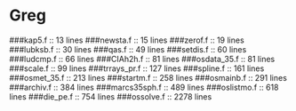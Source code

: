 # Greg

###kap5.f                ::    13 lines 
###newsta.f              ::    15 lines 
###zerof.f               ::    19 lines 
###lubksb.f              ::    30 lines 
###qas.f                 ::    49 lines 
###setdis.f              ::    60 lines 
###ludcmp.f              ::    66 lines 
###CIAh2h.f              ::    81 lines 
###osdata_35.f           ::    81 lines 
###scale.f               ::    99 lines 
###trrays_pr.f           ::   127 lines 
###spline.f              ::   161 lines 
###osmet_35.f            ::   213 lines 
###startm.f              ::   258 lines 
###osmainb.f             ::   291 lines 
###archiv.f              ::   384 lines 
###marcs35sph.f          ::   489 lines 
###oslistmo.f            ::   618 lines 
###die_pe.f              ::   754 lines 
###ossolve.f             ::  2278 lines 
